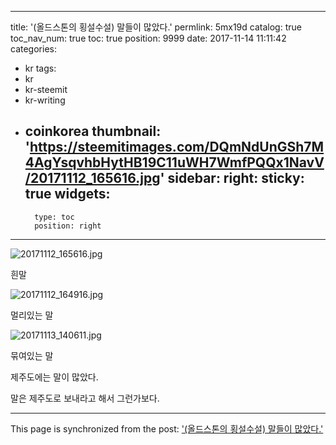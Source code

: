 
---
title: '(올드스톤의 횡설수설) 말들이 많았다.'
permlink: 5mx19d
catalog: true
toc_nav_num: true
toc: true
position: 9999
date: 2017-11-14 11:11:42
categories:
- kr
tags:
- kr
- kr-steemit
- kr-writing
- coinkorea
thumbnail: 'https://steemitimages.com/DQmNdUnGSh7M4AgYsqvhbHytHB19C11uWH7WmfPQQx1NavV/20171112_165616.jpg'
sidebar:
    right:
        sticky: true
widgets:
    -
        type: toc
        position: right
---


![20171112_165616.jpg](https://steemitimages.com/DQmNdUnGSh7M4AgYsqvhbHytHB19C11uWH7WmfPQQx1NavV/20171112_165616.jpg)

흰말

![20171112_164916.jpg](https://steemitimages.com/DQmNuCHnsJ7misS1KrVQ4kth76n5NkAMPSg5GURUo7sERHU/20171112_164916.jpg)

멀리있는 말

![20171113_140611.jpg](https://steemitimages.com/DQmQyg32qWSDs2NM2zAdPiJPyzSvZj1hevR5JB4U8nHHVYK/20171113_140611.jpg)

묶여있는 말 

제주도에는 말이 많았다.

말은 제주도로 보내라고 해서 그런가보다.

- - -

This page is synchronized from the post: ['(올드스톤의 횡설수설) 말들이 많았다.'](https://steemit.com/@oldstone/5mx19d)
